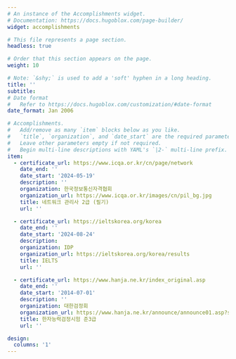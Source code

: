 ```yaml
---
# An instance of the Accomplishments widget.
# Documentation: https://docs.hugoblox.com/page-builder/
widget: accomplishments

# This file represents a page section.
headless: true

# Order that this section appears on the page.
weight: 10

# Note: `&shy;` is used to add a 'soft' hyphen in a long heading.
title: ''
subtitle:
# Date format
#   Refer to https://docs.hugoblox.com/customization/#date-format
date_format: Jan 2006

# Accomplishments.
#   Add/remove as many `item` blocks below as you like.
#   `title`, `organization`, and `date_start` are the required parameters.
#   Leave other parameters empty if not required.
#   Begin multi-line descriptions with YAML's `|2-` multi-line prefix.
item:
  - certificate_url: https://www.icqa.or.kr/cn/page/network
    date_end: ''
    date_start: '2024-05-19'
    description: ''
    organization: 한국정보통신자격협회
    organization_url: https://www.icqa.or.kr/images/cn/pil_bg.jpg
    title: 네트워크 관리사 2급 (필기)
    url: ''

  - certificate_url: https://ieltskorea.org/korea
    date_end: ''
    date_start: '2024-08-24'
    description: 
    organization: IDP
    organization_url: https://ieltskorea.org/korea/results
    title: IELTS
    url: ''

  - certificate_url: https://www.hanja.ne.kr/index_original.asp
    date_end: ''
    date_start: '2014-07-01'
    description: ''
    organization: 대한검정회
    organization_url: https://www.hanja.ne.kr/announce/announce01.asp?select_sihum1=happ
    title: 한자능력검정시험 준3급
    url: ''

design:
  columns: '1'
---
```

